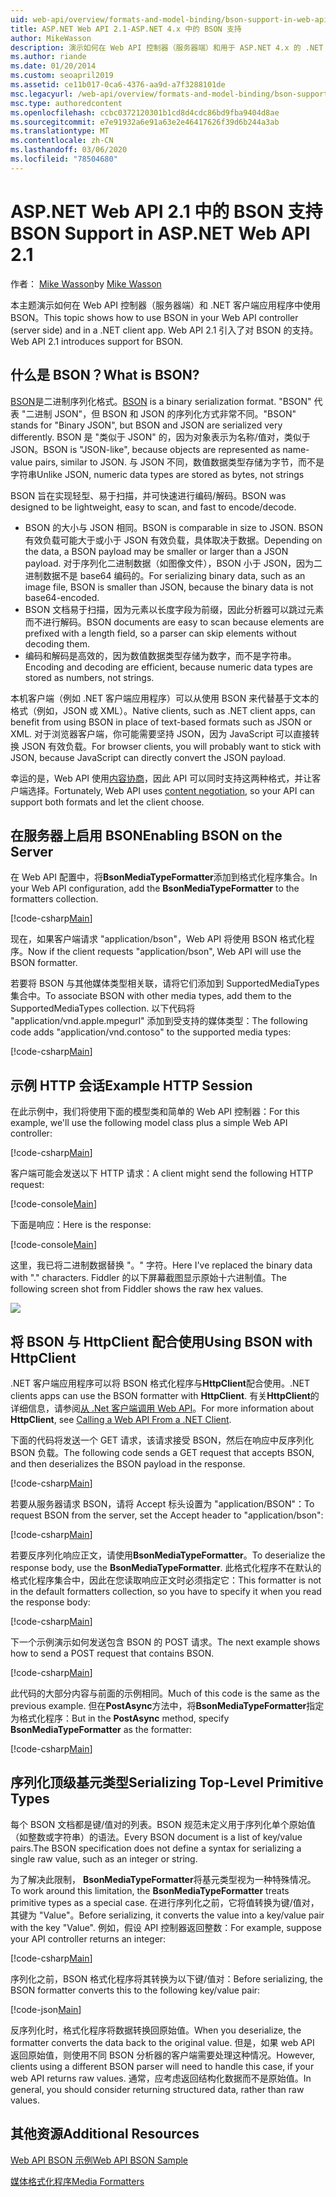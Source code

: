 ```yaml
---
uid: web-api/overview/formats-and-model-binding/bson-support-in-web-api-21
title: ASP.NET Web API 2.1-ASP.NET 4.x 中的 BSON 支持
author: MikeWasson
description: 演示如何在 Web API 控制器（服务器端）和用于 ASP.NET 4.x 的 .NET 客户端应用中使用 BSON。
ms.author: riande
ms.date: 01/20/2014
ms.custom: seoapril2019
ms.assetid: ce11b017-0ca6-4376-aa9d-a7f3288101de
msc.legacyurl: /web-api/overview/formats-and-model-binding/bson-support-in-web-api-21
msc.type: authoredcontent
ms.openlocfilehash: ccbc0372120301b1cd8d4cdc86bd9fba9404d8ae
ms.sourcegitcommit: e7e91932a6e91a63e2e46417626f39d6b244a3ab
ms.translationtype: MT
ms.contentlocale: zh-CN
ms.lasthandoff: 03/06/2020
ms.locfileid: "78504680"
---
```

# <a name="bson-support-in-aspnet-web-api-21"></a><span data-ttu-id="d636c-103">ASP.NET Web API 2.1 中的 BSON 支持</span><span class="sxs-lookup"><span data-stu-id="d636c-103">BSON Support in ASP.NET Web API 2.1</span></span>

<span data-ttu-id="d636c-104">作者： [Mike Wasson](https://github.com/MikeWasson)</span><span class="sxs-lookup"><span data-stu-id="d636c-104">by [Mike Wasson](https://github.com/MikeWasson)</span></span>

<span data-ttu-id="d636c-105">本主题演示如何在 Web API 控制器（服务器端）和 .NET 客户端应用程序中使用 BSON。</span><span class="sxs-lookup"><span data-stu-id="d636c-105">This topic shows how to use BSON in your Web API controller (server side) and in a .NET client app.</span></span> <span data-ttu-id="d636c-106">Web API 2.1 引入了对 BSON 的支持。</span><span class="sxs-lookup"><span data-stu-id="d636c-106">Web API 2.1 introduces support for BSON.</span></span> 

## <a name="what-is-bson"></a><span data-ttu-id="d636c-107">什么是 BSON？</span><span class="sxs-lookup"><span data-stu-id="d636c-107">What is BSON?</span></span>

<span data-ttu-id="d636c-108">[BSON](http://bsonspec.org/)是二进制序列化格式。</span><span class="sxs-lookup"><span data-stu-id="d636c-108">[BSON](http://bsonspec.org/) is a binary serialization format.</span></span> <span data-ttu-id="d636c-109">"BSON" 代表 "二进制 JSON"，但 BSON 和 JSON 的序列化方式非常不同。</span><span class="sxs-lookup"><span data-stu-id="d636c-109">"BSON" stands for "Binary JSON", but BSON and JSON are serialized very differently.</span></span> <span data-ttu-id="d636c-110">BSON 是 "类似于 JSON" 的，因为对象表示为名称/值对，类似于 JSON。</span><span class="sxs-lookup"><span data-stu-id="d636c-110">BSON is "JSON-like", because objects are represented as name-value pairs, similar to JSON.</span></span> <span data-ttu-id="d636c-111">与 JSON 不同，数值数据类型存储为字节，而不是字符串</span><span class="sxs-lookup"><span data-stu-id="d636c-111">Unlike JSON, numeric data types are stored as bytes, not strings</span></span>

<span data-ttu-id="d636c-112">BSON 旨在实现轻型、易于扫描，并可快速进行编码/解码。</span><span class="sxs-lookup"><span data-stu-id="d636c-112">BSON was designed to be lightweight, easy to scan, and fast to encode/decode.</span></span>

- <span data-ttu-id="d636c-113">BSON 的大小与 JSON 相同。</span><span class="sxs-lookup"><span data-stu-id="d636c-113">BSON is comparable in size to JSON.</span></span> <span data-ttu-id="d636c-114">BSON 有效负载可能大于或小于 JSON 有效负载，具体取决于数据。</span><span class="sxs-lookup"><span data-stu-id="d636c-114">Depending on the data, a BSON payload may be smaller or larger than a JSON payload.</span></span> <span data-ttu-id="d636c-115">对于序列化二进制数据（如图像文件），BSON 小于 JSON，因为二进制数据不是 base64 编码的。</span><span class="sxs-lookup"><span data-stu-id="d636c-115">For serializing binary data, such as an image file, BSON is smaller than JSON, because the binary data is not base64-encoded.</span></span>
- <span data-ttu-id="d636c-116">BSON 文档易于扫描，因为元素以长度字段为前缀，因此分析器可以跳过元素而不进行解码。</span><span class="sxs-lookup"><span data-stu-id="d636c-116">BSON documents are easy to scan because elements are prefixed with a length field, so a parser can skip elements without decoding them.</span></span>
- <span data-ttu-id="d636c-117">编码和解码是高效的，因为数值数据类型存储为数字，而不是字符串。</span><span class="sxs-lookup"><span data-stu-id="d636c-117">Encoding and decoding are efficient, because numeric data types are stored as numbers, not strings.</span></span>

<span data-ttu-id="d636c-118">本机客户端（例如 .NET 客户端应用程序）可以从使用 BSON 来代替基于文本的格式（例如，JSON 或 XML）。</span><span class="sxs-lookup"><span data-stu-id="d636c-118">Native clients, such as .NET client apps, can benefit from using BSON in place of text-based formats such as JSON or XML.</span></span> <span data-ttu-id="d636c-119">对于浏览器客户端，你可能需要坚持 JSON，因为 JavaScript 可以直接转换 JSON 有效负载。</span><span class="sxs-lookup"><span data-stu-id="d636c-119">For browser clients, you will probably want to stick with JSON, because JavaScript can directly convert the JSON payload.</span></span>

<span data-ttu-id="d636c-120">幸运的是，Web API 使用[内容协商](content-negotiation.md)，因此 API 可以同时支持这两种格式，并让客户端选择。</span><span class="sxs-lookup"><span data-stu-id="d636c-120">Fortunately, Web API uses [content negotiation](content-negotiation.md), so your API can support both formats and let the client choose.</span></span>

## <a name="enabling-bson-on-the-server"></a><span data-ttu-id="d636c-121">在服务器上启用 BSON</span><span class="sxs-lookup"><span data-stu-id="d636c-121">Enabling BSON on the Server</span></span>

<span data-ttu-id="d636c-122">在 Web API 配置中，将**BsonMediaTypeFormatter**添加到格式化程序集合。</span><span class="sxs-lookup"><span data-stu-id="d636c-122">In your Web API configuration, add the **BsonMediaTypeFormatter** to the formatters collection.</span></span>

[!code-csharp[Main](bson-support-in-web-api-21/samples/sample1.cs)]

<span data-ttu-id="d636c-123">现在，如果客户端请求 "application/bson"，Web API 将使用 BSON 格式化程序。</span><span class="sxs-lookup"><span data-stu-id="d636c-123">Now if the client requests "application/bson", Web API will use the BSON formatter.</span></span>

<span data-ttu-id="d636c-124">若要将 BSON 与其他媒体类型相关联，请将它们添加到 SupportedMediaTypes 集合中。</span><span class="sxs-lookup"><span data-stu-id="d636c-124">To associate BSON with other media types, add them to the SupportedMediaTypes collection.</span></span> <span data-ttu-id="d636c-125">以下代码将 "application/vnd.apple.mpegurl" 添加到受支持的媒体类型：</span><span class="sxs-lookup"><span data-stu-id="d636c-125">The following code adds "application/vnd.contoso" to the supported media types:</span></span>

[!code-csharp[Main](bson-support-in-web-api-21/samples/sample2.cs)]

## <a name="example-http-session"></a><span data-ttu-id="d636c-126">示例 HTTP 会话</span><span class="sxs-lookup"><span data-stu-id="d636c-126">Example HTTP Session</span></span>

<span data-ttu-id="d636c-127">在此示例中，我们将使用下面的模型类和简单的 Web API 控制器：</span><span class="sxs-lookup"><span data-stu-id="d636c-127">For this example, we'll use the following model class plus a simple Web API controller:</span></span>

[!code-csharp[Main](bson-support-in-web-api-21/samples/sample3.cs)]

<span data-ttu-id="d636c-128">客户端可能会发送以下 HTTP 请求：</span><span class="sxs-lookup"><span data-stu-id="d636c-128">A client might send the following HTTP request:</span></span>

[!code-console[Main](bson-support-in-web-api-21/samples/sample4.cmd)]

<span data-ttu-id="d636c-129">下面是响应：</span><span class="sxs-lookup"><span data-stu-id="d636c-129">Here is the response:</span></span>

[!code-console[Main](bson-support-in-web-api-21/samples/sample5.cmd)]

<span data-ttu-id="d636c-130">这里，我已将二进制数据替换 &quot;。&quot; 字符。</span><span class="sxs-lookup"><span data-stu-id="d636c-130">Here I've replaced the binary data with &quot;.&quot; characters.</span></span> <span data-ttu-id="d636c-131">Fiddler 的以下屏幕截图显示原始十六进制值。</span><span class="sxs-lookup"><span data-stu-id="d636c-131">The following screen shot from Fiddler shows the raw hex values.</span></span>

[![](bson-support-in-web-api-21/_static/image2.png)](bson-support-in-web-api-21/_static/image1.png)

## <a name="using-bson-with-httpclient"></a><span data-ttu-id="d636c-132">将 BSON 与 HttpClient 配合使用</span><span class="sxs-lookup"><span data-stu-id="d636c-132">Using BSON with HttpClient</span></span>

<span data-ttu-id="d636c-133">.NET 客户端应用程序可以将 BSON 格式化程序与**HttpClient**配合使用。</span><span class="sxs-lookup"><span data-stu-id="d636c-133">.NET clients apps can use the BSON formatter with **HttpClient**.</span></span> <span data-ttu-id="d636c-134">有关**HttpClient**的详细信息，请参阅[从 .Net 客户端调用 Web API](../advanced/calling-a-web-api-from-a-net-client.md)。</span><span class="sxs-lookup"><span data-stu-id="d636c-134">For more information about **HttpClient**, see [Calling a Web API From a .NET Client](../advanced/calling-a-web-api-from-a-net-client.md).</span></span>

<span data-ttu-id="d636c-135">下面的代码将发送一个 GET 请求，该请求接受 BSON，然后在响应中反序列化 BSON 负载。</span><span class="sxs-lookup"><span data-stu-id="d636c-135">The following code sends a GET request that accepts BSON, and then deserializes the BSON payload in the response.</span></span>

[!code-csharp[Main](bson-support-in-web-api-21/samples/sample6.cs)]

<span data-ttu-id="d636c-136">若要从服务器请求 BSON，请将 Accept 标头设置为 "application/BSON"：</span><span class="sxs-lookup"><span data-stu-id="d636c-136">To request BSON from the server, set the Accept header to "application/bson":</span></span>

[!code-csharp[Main](bson-support-in-web-api-21/samples/sample7.cs)]

<span data-ttu-id="d636c-137">若要反序列化响应正文，请使用**BsonMediaTypeFormatter**。</span><span class="sxs-lookup"><span data-stu-id="d636c-137">To deserialize the response body, use the **BsonMediaTypeFormatter**.</span></span> <span data-ttu-id="d636c-138">此格式化程序不在默认的格式化程序集合中，因此在您读取响应正文时必须指定它：</span><span class="sxs-lookup"><span data-stu-id="d636c-138">This formatter is not in the default formatters collection, so you have to specify it when you read the response body:</span></span>

[!code-csharp[Main](bson-support-in-web-api-21/samples/sample8.cs)]

<span data-ttu-id="d636c-139">下一个示例演示如何发送包含 BSON 的 POST 请求。</span><span class="sxs-lookup"><span data-stu-id="d636c-139">The next example shows how to send a POST request that contains BSON.</span></span>

[!code-csharp[Main](bson-support-in-web-api-21/samples/sample9.cs)]

<span data-ttu-id="d636c-140">此代码的大部分内容与前面的示例相同。</span><span class="sxs-lookup"><span data-stu-id="d636c-140">Much of this code is the same as the previous example.</span></span> <span data-ttu-id="d636c-141">但在**PostAsync**方法中，将**BsonMediaTypeFormatter**指定为格式化程序：</span><span class="sxs-lookup"><span data-stu-id="d636c-141">But in the **PostAsync** method, specify **BsonMediaTypeFormatter** as the formatter:</span></span>

[!code-csharp[Main](bson-support-in-web-api-21/samples/sample10.cs)]

## <a name="serializing-top-level-primitive-types"></a><span data-ttu-id="d636c-142">序列化顶级基元类型</span><span class="sxs-lookup"><span data-stu-id="d636c-142">Serializing Top-Level Primitive Types</span></span>

<span data-ttu-id="d636c-143">每个 BSON 文档都是键/值对的列表。BSON 规范未定义用于序列化单个原始值（如整数或字符串）的语法。</span><span class="sxs-lookup"><span data-stu-id="d636c-143">Every BSON document is a list of key/value pairs.The BSON specification does not define a syntax for serializing a single raw value, such as an integer or string.</span></span>

<span data-ttu-id="d636c-144">为了解决此限制， **BsonMediaTypeFormatter**将基元类型视为一种特殊情况。</span><span class="sxs-lookup"><span data-stu-id="d636c-144">To work around this limitation, the **BsonMediaTypeFormatter** treats primitive types as a special case.</span></span> <span data-ttu-id="d636c-145">在进行序列化之前，它将值转换为键/值对，其键为 "Value"。</span><span class="sxs-lookup"><span data-stu-id="d636c-145">Before serializing, it converts the value into a key/value pair with the key "Value".</span></span> <span data-ttu-id="d636c-146">例如，假设 API 控制器返回整数：</span><span class="sxs-lookup"><span data-stu-id="d636c-146">For example, suppose your API controller returns an integer:</span></span>

[!code-csharp[Main](bson-support-in-web-api-21/samples/sample11.cs)]

<span data-ttu-id="d636c-147">序列化之前，BSON 格式化程序将其转换为以下键/值对：</span><span class="sxs-lookup"><span data-stu-id="d636c-147">Before serializing, the BSON formatter converts this to the following key/value pair:</span></span>

[!code-json[Main](bson-support-in-web-api-21/samples/sample12.json)]

<span data-ttu-id="d636c-148">反序列化时，格式化程序将数据转换回原始值。</span><span class="sxs-lookup"><span data-stu-id="d636c-148">When you deserialize, the formatter converts the data back to the original value.</span></span> <span data-ttu-id="d636c-149">但是，如果 web API 返回原始值，则使用不同 BSON 分析器的客户端需要处理这种情况。</span><span class="sxs-lookup"><span data-stu-id="d636c-149">However, clients using a different BSON parser will need to handle this case, if your web API returns raw values.</span></span> <span data-ttu-id="d636c-150">通常，应考虑返回结构化数据而不是原始值。</span><span class="sxs-lookup"><span data-stu-id="d636c-150">In general, you should consider returning structured data, rather than raw values.</span></span>

## <a name="additional-resources"></a><span data-ttu-id="d636c-151">其他资源</span><span class="sxs-lookup"><span data-stu-id="d636c-151">Additional Resources</span></span>

[<span data-ttu-id="d636c-152">Web API BSON 示例</span><span class="sxs-lookup"><span data-stu-id="d636c-152">Web API BSON Sample</span></span>](https://github.com/aspnet/samples/tree/master/samples/aspnet/WebApi/BSONSample/)

[<span data-ttu-id="d636c-153">媒体格式化程序</span><span class="sxs-lookup"><span data-stu-id="d636c-153">Media Formatters</span></span>](media-formatters.md)
